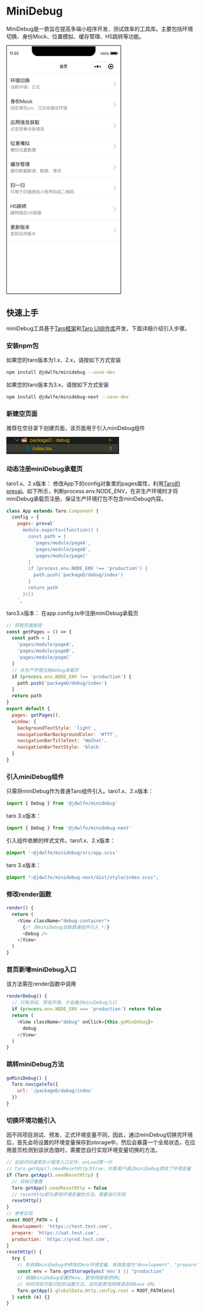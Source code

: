 
# MiniDebug

MiniDebug是一款旨在提高多端小程序开发、测试效率的工具库。主要包括环境切换、身份Mock、位置模拟、缓存管理、H5跳转等功能。

<!-- ![avatar](https://github.com/jeffreyzhang23/jeffreyzhang23.github.io/blob/master/images/debug-home.png) -->
<img style="border:1px solid #000000; width: 300px;" src="https://github.com/jeffreyzhang23/jeffreyzhang23.github.io/blob/master/images/debug-home.png" />

## 快速上手

miniDebug工具基于[Taro框架](https://taro.aotu.io/home/in.html)和[Taro UI组件库](https://taro-ui.aotu.io/#/)开发，下面详细介绍引入步骤。

### 安装npm包

如果您的taro版本为1.x、2.x，请按如下方式安装

```bash
npm install @jdwlfe/minidebug --save-dev
```

如果您的taro版本为3.x，请按如下方式安装

```bash
npm install @jdwlfe/minidebug-next --save-dev
```

### 新建空页面

推荐在空目录下创建页面，该页面用于引入miniDebug组件

![avatar](https://github.com/jeffreyzhang23/jeffreyzhang23.github.io/blob/master/images/package.png)

### 动态注册miniDebug承载页

taro1.x、2.x版本：
修改App下的config对象里的pages属性，利用[Taro的preval](http://taro-docs-in.jd.com/taro/docs/envs.html)。如下所示，判断process.env.NODE_ENV，在非生产环境时才将miniDebug承载页注册，保证生产环境打包不包含miniDebug内容。

```javascript
class App extends Taro.Component {
  config = {
    pages: preval`
      module.exports=(function() {
        const path = [
          'pages/module/pageA',
          'pages/module/pageB',
          'pages/module/pageC'
        ]
        if (process.env.NODE_ENV !== 'production') {
          path.push('packageD/debug/index') 
        }
        return path
      })()
    `,
```

taro3.x版本：
在app.config.ts中注册miniDebug承载页

```javascript
// 获取页面路径
const getPages = () => {
  const path = [
    'pages/module/pageA',
    'pages/module/pageB',
    'pages/module/pageC'
  ]
  // 非生产环境注册debug承载页
  if (process.env.NODE_ENV !== 'production') {
    path.push('packageD/debug/index')
  }
  return path
}
export default {
  pages: getPages(),
  window: {
    backgroundTextStyle: 'light',
    navigationBarBackgroundColor: '#fff',
    navigationBarTitleText: 'WeChat',
    navigationBarTextStyle: 'black'
  }
}
```

### 引入miniDebug组件

只需将miniDebug作为普通Taro组件引入。taro1.x、2.x版本：

```javascript
import { Debug } from '@jdwlfe/minidebug'
```
taro 3.x版本：

```javascript
import { Debug } from '@jdwlfe/minidebug-next'
```

引入组件依赖的样式文件。taro1.x、2.x版本：

```scss
@import '~@jdwlfe/minidebug/src/app.scss'
```

taro 3.x版本：

```scss
@import "~@jdwlfe/minidebug-next/dist/style/index.scss";
```

### 修改render函数

```javascript
render() {
  return (
    <View className="debug-container">
      {/* 将miniDebug当做普通组件引入 */}
      <Debug />
    </View>
  )
}
```

### 首页新增miniDebug入口

该方法需在render函数中调用

```javascript
renderDebug() {
  // 只有测试、预发环境，才会展示miniDebug入口
  if (process.env.NODE_ENV === 'production') return false
  return (
    <View className="debug" onClick={this.goMinDebug}>
      debug
    </View>
  )
}
```

### 跳转miniDebug方法

```javascript
goMiniDebug() {
  Taro.navigateTo({
    url: `/packageD/debug/index`
  })
}
```

### 切换环境功能引入

因不同项目测试、预发、正式环境变量不同，因此，通过miniDebug切换完环境后，首先会将设置的环境变量保存到storage中，然后会暴露一个全局状态，在应用首页检测到该状态值时，需要您自行实现环境变量切换的方法。

```javascript
// 此段代码通常在小程序入口文件，onLoad第一行
// Taro.getApp().needResetHttp为true，代表用户通过miniDebug修改了环境变量
if (Taro.getApp().needResetHttp) {
  // 将标识重置
  Taro.getApp().needResetHttp = false
  // resetHttp即为更改环境变量的方法，需要自行实现
  resetHttp()
}
// 参考实现
const ROOT_PATH = {
  development: 'https://test.test.com',
  prepare: 'https://uat.test.com',
  production: 'https://prod.test.com',
}
resetHttp() {
  try {
    // 先获取miniDebug中修改的env环境变量，有效取值为"development"、"prepare"、"production"
    const env = Taro.getStorageSync('env') || "production"
    // 根据miniDebug设置的env，更改网络请求URL
    // 你的项目可能识别的设置方式，目的是更改网络请求的base URL
    Taro.getApp().globalData.Http.config.root = ROOT_PATH[env]
  } catch (e) {}
}
```
